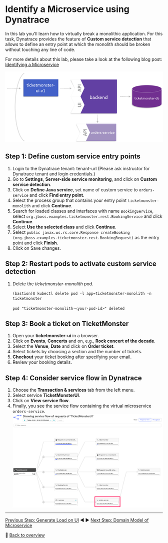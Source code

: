 # Identify a Microservice using Dynatrace

In this lab you'll learn how to virtually break a monolithic application. For this task, Dynatrace provides the feature of **Custom service detection** that allows to define an entry point at which the monolith should be broken without touching any line of code.

For more details about this lab, please take a look at the following blog post: [Identifying a Microservice](https://www.dynatrace.com/news/blog/monolith-to-microservices-how-to-identify-your-first-microservice/)

![virtually_break](../assets/virtually_break.png)

## Step 1: Define custom service entry points
1. Login to the Dynatrace tenant: tenant-url (Please ask instructor for Dynatrace tenant and login credentials.)
1. Go to **Settings**, **Server-side service monitoring**, and click on **Custom service detection**.
1. Click on **Define Java service**, set name of custom service to `orders-service` and click **Find entry point**.
1. Select the process group that contains your entry point `ticketmonster-monolith` and click **Continue**.
1. Search for loaded classes and interfaces with name `BookingService`, select `org.jboss.examples.ticketmonster.rest.BookingService` and click **Continue**.
1. Select **Use the selected class** and click **Continue**.
1. Select `public javax.ws.rs.core.Response createBooking (org.jboss.examples.ticketmonster.rest.BookingRequest)` as the entry point and click **Finish**.
1. Click on Save changes.

## Step 2: Restart pods to activate custom service detection

1. Delete the *ticketmonster-monolith* pod.

    ```
    (bastion)$ kubectl delete pod -l app=ticketmonster-monolith -n ticketmonster

    pod "ticketmonster-monolith-<your-pod-id>" deleted
    ```

## Step 3: Book a ticket on TicketMonster

1. Open your **ticketmonster-ui** in a browser.
1. Click on **Events**, **Concerts** and on, e.g., **Rock concert of the decade**.
1. Select the **Venue**, **Date** and click on **Order ticket**.
1. Select tickets by choosing a section and the number of tickets.
1. **Checkout** your ticket booking after specifying your email.
1. Review your booking details.

## Step 4: Consider service flow in Dynatrace

1. Choose the **Transaction & services** tab from the left menu.
1. Select service **TicketMonsterUI**.
1. Click on **View service flow**.
1. Finally, you see the service flow containing the virtual microservice `orders-service`.
![virtually_break](../assets/orders-service.png)

---

[Previous Step: Generate Load on UI](../4_Generate_Load_on_UI) :arrow_backward: :arrow_forward: [Next Step: Domain Model of Microservice](../6_Domain_Model_of_Microservice)

:arrow_up_small: [Back to overview](../)
